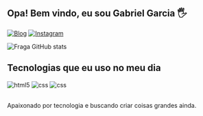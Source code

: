 ## Opa! Bem vindo, eu sou Gabriel Garcia 🖐️

[![Blog](https://img.shields.io/website?label=OG4rcia.com&style=for-the-badge&url=https://sujeitoprogramador.com/)](#)
[![Instagram](https://img.shields.io/badge/Instagram-E4405F?style=for-the-badge&logo=instagram&logoColor=white)](https://www.instagram.com/og.garcia.c/)

![Fraga GitHub stats](https://github-readme-stats.vercel.app/api?username=OG4rcia&show_icons=true&theme=dracula&count_private=true)

## Tecnologias que eu uso no meu dia

<div style="display: inline_block">
  <img align="center" alt="html5" src="https://badgen.net/static/HTML/5" />
  <img align="center" alt="css" src="https://badgen.net/static/CSS/3" />
  <img align="center" alt="css" src="https://badgen.net/static/PHP/8" />
  
</div><br/>

Apaixonado por tecnologia e buscando criar coisas grandes ainda.


